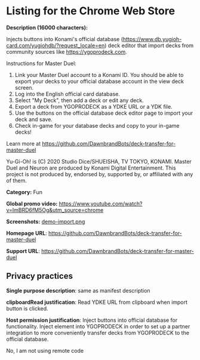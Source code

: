# Listing for the Chrome Web Store

**Description (16000 characters):**

Injects buttons into Konami's official database (https://www.db.yugioh-card.com/yugiohdb/?request_locale=en) deck editor that import decks from community sources like https://ygoprodeck.com.

Instructions for Master Duel:

1. Link your Master Duel account to a Konami ID. You should be able to export your decks to your official database account in the view deck screen.
2. Log into the English official card database.
3. Select "My Deck", then add a deck or edit any deck.
4. Export a deck from YGOPRODECK as a YDKE URL or a YDK file.
5. Use the buttons on the official database deck editor page to import your deck and save.
6. Check in-game for your database decks and copy to your in-game decks!

Learn more at https://github.com/DawnbrandBots/deck-transfer-for-master-duel

Yu-Gi-Oh! is (C) 2020 Studio Dice/SHUEISHA, TV TOKYO, KONAMI.
Master Duel and Neuron are produced by Konami Digital Entertainment.
This project is not produced by, endorsed by, supported by, or affiliated with any of them.

**Category:** Fun

**Global promo video:** https://www.youtube.com/watch?v=ImBRD6fM5Og&utm_source=chrome

**Screenshots:** [demo-import.png](./demo-import.png)

**Homepage URL**: https://github.com/DawnbrandBots/deck-transfer-for-master-duel

**Support URL**: https://github.com/DawnbrandBots/deck-transfer-for-master-duel

## Privacy practices

**Single purpose description**: same as manifest description

**clipboardRead justification**: Read YDKE URL from clipboard when import button is clicked.

**Host permission justification**: Inject buttons into official database for functionality. Inject element into YGOPRODECK in order to set up a partner integration to more conveniently transfer decks from YGOPRODECK to the official database.

No, I am not using remote code
